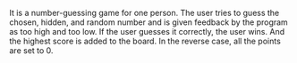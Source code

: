 It is a number-guessing game for one person. The user tries to guess the chosen, hidden, and random number and is given feedback by the program as too high and too low. If the user guesses it correctly, the user wins. And the highest score is added to the board. In the reverse case, all the points are set to 0.
